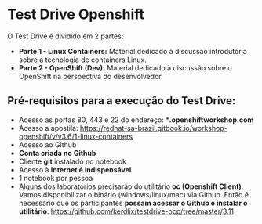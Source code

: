 # Test Drive Openshift

O Test Drive é dividido em 2 partes:
* **Parte 1 - Linux Containers:** Material dedicado à discussão introdutória sobre a tecnologia de containers Linux.
* **Parte 2 - OpenShift (Dev):** Material dedicado à discussão sobre o OpenShift na perspectiva do desenvolvedor.

## Pré-requisitos para a execução do Test Drive:
* Acesso as portas 80, 443 e 22 do endereço: ***.openshiftworkshop.com**
* Acesso a apostila: https://redhat-sa-brazil.gitbook.io/workshop-openshift/v/v3.6/1-linux-containers
* Acesso ao Github
* **Conta criada no Github**
* Cliente **git** instalado no notebook
* Acesso à **Internet é indispensável**
* 1 notebook por pessoa
* Alguns dos laboratórios precisarão do utilitário **oc (Openshift Client)**. Vamos disponibilizar o binário (windows/linux/mac) via Github. Então é necessário que os participantes **possam acessar o Github e instalar o utilitário**: https://github.com/kerdlix/testdrive-ocp/tree/master/3.11 
